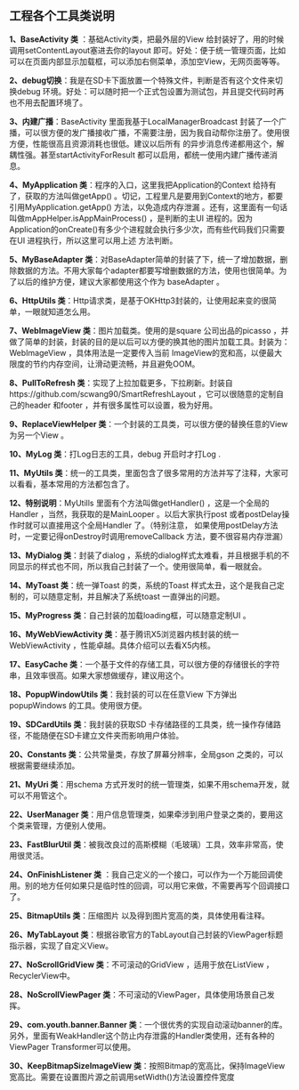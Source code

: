 ## 工程各个工具类说明

**1、BaseActivity 类** ：基础Activity类，把最外层的View 给封装好了，用的时候调用setContentLayout塞进去你的layout 即可。好处：便于统一管理页面，比如可以在页面内部显示加载框，可以添加右侧菜单，添加空View，无网页面等等。

**2、debug切换**：我是在SD卡下面放置一个特殊文件，判断是否有这个文件来切换debug 环境。好处：可以随时把一个正式包设置为测试包，并且提交代码时再也不用去配置环境了。

**3、内建广播**：BaseActivity 里面我基于LocalManagerBroadcast 封装了一个广播，可以很方便的发广播接收广播，不需要注册，因为我自动帮你注册了。使用很方便，性能很高且资源消耗也很低。建议以后所有
的异步消息传递都用这个，解耦性强。甚至startActivityForResult 都可以启用，都统一使用内建广播传递消息。

**4、MyApplication 类**：程序的入口，这里我把Application的Context 给持有了，获取的方法叫做getApp() 。切记，工程里凡是要用到Context的地方，都要引用MyApplication.getApp() 方法，以免造成内存泄漏
。还有，这里面有一句话叫做mAppHelper.isAppMainProcess() ，是判断的主UI 进程的。因为Application的onCreate()有多少个进程就会执行多少次，而有些代码我们只需要在UI 进程执行，所以这里可以用上述
方法判断。

**5、MyBaseAdapter 类**：对BaseAdapter简单的封装了下，统一了增加数据，删除数据的方法。不用大家每个adapter都要写增删数据的方法，使用也很简单。为了以后的维护方便，建议大家都使用这个作为
baseAdapter 。

**6、HttpUtils 类**：Http请求类，是基于OKHttp3封装的，让使用起来变的很简单，一眼就知道怎么用。

**7、WebImageView 类**：图片加载类。使用的是square 公司出品的picasso ，并做了简单的封装，封装的目的是以后可以方便的换其他的图片加载工具。封装为：WebImageView ，具体用法是一定要传入当前
ImageView的宽和高，以便最大限度的节约内存空间，让滑动更流畅，并且避免OOM。

**8、PullToRefresh 类**：实现了上拉加载更多，下拉刷新。封装自https://github.com/scwang90/SmartRefreshLayout ，它可以很随意的定制自己的header 和footer ，并有很多属性可以设置，极为好用。

**9、ReplaceViewHelper 类**：一个封装的工具类，可以很方便的替换任意的View 为另一个View 。

**10、MyLog 类**：打Log日志的工具，debug 开启时才打Log .

**11、MyUtils 类**：统一的工具类，里面包含了很多常用的方法并写了注释，大家可以看看，基本常用的方法都包含了。

**12、特别说明**：MyUtills 里面有个方法叫做getHandler() ，这是一个全局的Handler ，当然，我获取的是MainLooper 。以后大家执行post 或者postDelay操作时就可以直接用这个全局Handler 了。（特别注意，
如果使用postDelay方法时，一定要记得onDestroy时调用removeCallback 方法，要不很容易内存泄漏）

**13、MyDialog 类**：封装了dialog ，系统的dialog样式太难看，并且根据手机的不同显示的样式也不同，所以我自己封装了一个。使用很简单，看一眼就会。

**14、MyToast 类**：统一弹Toast 的类，系统的Toast 样式太丑，这个是我自己定制的，可以随意定制，并且解决了系统toast 一直弹出的问题。

**15、MyProgress 类**：自己封装的加载loading框，可以随意定制UI 。

**16、MyWebViewActivity 类**：基于腾讯X5浏览器内核封装的统一WebViewActivity ，性能卓越。具体介绍可以去看X5内核。

**17、EasyCache 类**：一个基于文件的存储工具，可以很方便的存储很长的字符串，且效率很高。如果大家想做缓存，建议用这个。

**18、PopupWindowUtils 类**：我封装的可以在任意View 下方弹出popupWindows 的工具。使用很方便。

**19、SDCardUtils 类**：我封装的获取SD 卡存储路径的工具类，统一操作存储路径，不能随便在SD卡建立文件夹而影响用户体验。

**20、Constants 类**：公共常量类，存放了屏幕分辨率，全局gson 之类的，可以根据需要继续添加。

**21、MyUri 类**：用schema 方式开发时的统一管理类，如果不用schema开发，就可以不用管这个。

**22、UserManager 类**：用户信息管理类，如果牵涉到用户登录之类的，要用这个类来管理，方便别人使用。

**23、FastBlurUtil 类**：被我改良过的高斯模糊（毛玻璃）工具，效率非常高，使用很灵活。

**24、OnFinishListener 类** ：我自己定义的一个接口，可以作为一个万能回调使用。别的地方任何如果只是临时性的回调，可以用它来做，不需要再写个回调接口了。

**25、BitmapUtils 类**：压缩图片 以及得到图片宽高的类，具体使用看注释。

**26、MyTabLayout 类**：根据谷歌官方的TabLayout自己封装的ViewPager标题指示器，实现了自定义View。

**27、NoScrollGridView 类**：不可滚动的GridView ，适用于放在ListView ，RecyclerView中。

**28、NoScrollViewPager 类**：不可滚动的ViewPager，具体使用场景自己发挥。

**29、com.youth.banner.Banner 类**：一个很优秀的实现自动滚动banner的库。另外，里面有WeakHandler这个防止内存泄露的Handler类使用，还有各种的ViewPager Transformer可以使用。

**30、KeepBitmapSizeImageView 类**：按照Bitmap的宽高比，保持ImageView宽高比。需要在设置图片源之前调用setWidth()方法设置控件宽度
